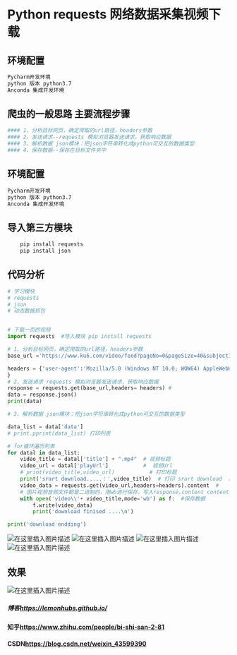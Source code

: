 ﻿---
categories:  #分类
    - Python
    - 软件开发
    - 爬虫
tags:   #标签
    - 爬虫
    - python
    - 视频下载
---
# Python requests 网络数据采集视频下载
<!-- more -->
## 环境配置

```bash
Pycharm开发环境 
python 版本 python3.7
Anconda 集成开发环境
```
## 爬虫的一般思路 主要流程步骤

```bash
#### 1、分析目标网页，确定爬取的url路径，headers参数
#### 2、发送请求--requests 模拟浏览器发送请求，获取响应数据
#### 3、解析数据 json模块：把json字符串转化成python可交互的数据类型
#### 4、保存数据--保存在目标文件夹中
```
## 环境配置

```bash
Pycharm开发环境 
python 版本 python3.7
Anconda 集成开发环境
```
## 导入第三方模块

```python
	pip install requests
	pip install json
```
## 代码分析

```python
# 学习模块
# requests
# json
# 动态数据抓包


# 下载一页的视频
import requests  #导入模块 pip install requests

# 1、分析目标网页，确定爬取的url路径，headers参数
base_url ='https://www.ku6.com/video/feed?pageNo=0&pageSize=40&subjectId=74'

headers = {'user-agent':'Mozilla/5.0 (Windows NT 10.0; WOW64) AppleWebKit/537.36 (KHTML, like Gecko) Chrome/78.0.3904.108 Safari/537.36'
}
# 2、发送请求 requests 模拟浏览器发送请求，获取响应数据
response = requests.get(base_url,headers= headers) #
data = response.json()
print(data)

# 3、解析数据 json模块：把json字符串转化成python可交互的数据类型

data_list = data['data']
# print.pprint(data_list) 打印列表

# for循环遍历列表
for datal in data_list:
    video_title = datal['title'] + ".mp4"  # 视频标题
    video_url = datal['playUrl']           #  视频Url
    # print(video_title,video_url)           # 打印标题
    print('srart download.....：',video_title)  # 打印 srart download  视频标题
    video_data = requests.get(video_url,headers=headers).content  #
    # 图片视频音频文件都是二进制的，用wb进行保存，写入response.content content方法
    with open('video\\'+ video_title,mode='wb') as f:  #保存数据
        f.write(video_data)
        print('download finised ....\n')

print('download endding') 
```
![在这里插入图片描述](https://img-blog.csdnimg.cn/20200417214212915.png?x-oss-process=image/watermark,type_ZmFuZ3poZW5naGVpdGk,shadow_10,text_aHR0cHM6Ly9ibG9nLmNzZG4ubmV0L3dlaXhpbl80MzU5OTM5MA==,size_16,color_FFFFFF,t_70#pic_center)
![在这里插入图片描述](https://img-blog.csdnimg.cn/20200417214226213.png?x-oss-process=image/watermark,type_ZmFuZ3poZW5naGVpdGk,shadow_10,text_aHR0cHM6Ly9ibG9nLmNzZG4ubmV0L3dlaXhpbl80MzU5OTM5MA==,size_16,color_FFFFFF,t_70#pic_center)
![在这里插入图片描述](https://img-blog.csdnimg.cn/20200417214244761.png?x-oss-process=image/watermark,type_ZmFuZ3poZW5naGVpdGk,shadow_10,text_aHR0cHM6Ly9ibG9nLmNzZG4ubmV0L3dlaXhpbl80MzU5OTM5MA==,size_16,color_FFFFFF,t_70#pic_center)
![在这里插入图片描述](https://img-blog.csdnimg.cn/2020041721425842.png?x-oss-process=image/watermark,type_ZmFuZ3poZW5naGVpdGk,shadow_10,text_aHR0cHM6Ly9ibG9nLmNzZG4ubmV0L3dlaXhpbl80MzU5OTM5MA==,size_16,color_FFFFFF,t_70#pic_center)
## 效果
![在这里插入图片描述](https://img-blog.csdnimg.cn/2020041721440330.png?x-oss-process=image/watermark,type_ZmFuZ3poZW5naGVpdGk,shadow_10,text_aHR0cHM6Ly9ibG9nLmNzZG4ubmV0L3dlaXhpbl80MzU5OTM5MA==,size_16,color_FFFFFF,t_70#pic_center)
##### 博客<https://lemonhubs.github.io/>
#### 知乎<https://www.zhihu.com/people/bi-shi-san-2-81>
#### CSDN<https://blog.csdn.net/weixin_43599390>